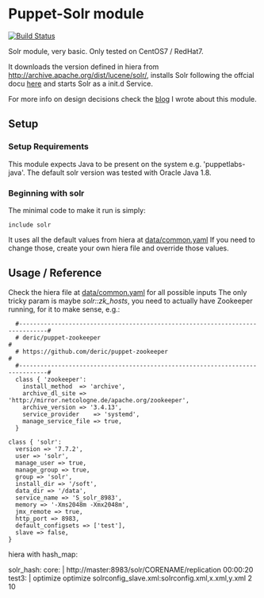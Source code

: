 # Puppet-Solr module
[![Build Status](https://travis-ci.com/valentinsavenko/puppet-solr.svg?branch=master)](https://travis-ci.com/valentinsavenko/puppet-solr)

Solr module, very basic. Only tested on CentOS7 / RedHat7.

It downloads the version defined in hiera from http://archive.apache.org/dist/lucene/solr/, installs Solr following the offcial docu [here](https://lucene.apache.org/solr/guide/7_7/taking-solr-to-production.html#taking-solr-to-production) and starts Solr as a init.d Service.

For more info on design decisions check the [blog](https://valentinsavenko.github.io/puppet-module-ecosystem/) I wrote about this module.

## Setup

### Setup Requirements

This module expects Java to be present on the system e.g. 'puppetlabs-java'. The default solr version was tested with Oracle Java 1.8.

### Beginning with solr

The minimal code to make it run is simply:
```
include solr
```
It uses all the default values from hiera at [data/common.yaml](data/common.yaml)
If you need to change those, create your own hiera file and override those values.

## Usage / Reference

Check the hiera file at [data/common.yaml](data/common.yaml) for all possible inputs
The only tricky param is maybe *solr::zk_hosts*, you need to actually have Zookeeper running, for it to make sense, e.g.: 
```
  #------------------------------------------------------------------------------#
  # deric/puppet-zookeeper                                                       #
  # https://github.com/deric/puppet-zookeeper                                    #
  #------------------------------------------------------------------------------#
  class { 'zookeeper': 
    install_method  => 'archive',
    archive_dl_site => 'http://mirror.netcologne.de/apache.org/zookeeper',
    archive_version => '3.4.13',
    service_provider    => 'systemd',
    manage_service_file => true,
  }
```


    class { 'solr':
      version => '7.7.2',
      user => 'solr',
      manage_user => true,
      manage_group => true,
      group => 'solr',
      install_dir => '/soft',
      data_dir => '/data',
      service_name => 'S_solr_8983',
      memory => '-Xms2048m -Xmx2048m',
      jmx_remote => true,
      http_port => 8983,
      default_configsets => ['test'],
      slave => false,
    }


hiera with hash_map: 

solr_hash:
  core: |
    <!-- A request handler for the slave -->
    <requestHandler name="/replication" class="solr.ReplicationHandler">
      <lst name="slave">
        <str name="masterUrl">http://master:8983/solr/CORENAME/replication</str>
        <str name="pollInterval">00:00:20</str>
      </lst>
    </requestHandler>
  test3: |
    <!-- A request handler for master -->
    <requestHandler name="/replication" class="solr.ReplicationHandler">
      <lst name="master">
        <str name="replicateAfter">optimize</str>
        <str name="backupAfter">optimize</str>
        <str name="confFiles">solrconfig_slave.xml:solrconfig.xml,x.xml,y.xml</str>
      </lst>
      <int name="maxNumberOfBackups">2</int>
      <lst name="invariants">
        <str name="maxWriteMBPerSec">10</str>
      </lst>
    </requestHandler>